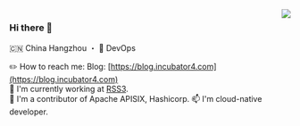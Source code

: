 <img align="right" src="https://github-readme-stats.vercel.app/api?username=incubator4&show_icons=true&icon_color=805AD5&text_color=718096&bg_color=ffffff&hide_title=false" />

### Hi there 👋

🇨🇳 China Hangzhou ・ 🔧 DevOps

✏️ How to reach me:  Blog: [https://blog.incubator4.com](https://blog.incubator4.com)  
🔭 I'm currently working at [RSS3](https://rss3.io).  
👯 I'm a contributor of Apache APISIX, Hashicorp.
📫 I'm cloud-native developer.
<!--
**Incubator4th/Incubator4th** is a ✨ _special_ ✨ repository because its `README.md` (this file) appears on your GitHub profile.

Here are some ideas to get you started:



- 🔭 I’m currently working on ...
- 🌱 I’m currently learning ...
- 👯 I’m looking to collaborate on ...
- 🤔 I’m looking for help with ...
- 💬 Ask me about ...
- 📫 How to reach me: ...
- 😄 Pronouns: ...
- ⚡ Fun fact: ...
-->
